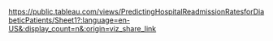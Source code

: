 https://public.tableau.com/views/PredictingHospitalReadmissionRatesforDiabeticPatients/Sheet1?:language=en-US&:display_count=n&:origin=viz_share_link
